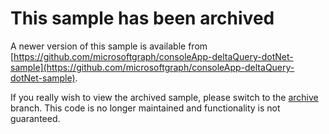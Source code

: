 # This sample has been archived

A newer version of this sample is available from [https://github.com/microsoftgraph/consoleApp-deltaQuery-dotNet-sample](https://github.com/microsoftgraph/consoleApp-deltaQuery-dotNet-sample).

If you really wish to view the archived sample, please switch to the [archive](https://github.com/azure-samples/active-directory-dotnet-graphapi-diffquery/tree/archive) branch. This code is no longer maintained and functionality is not guaranteed.
